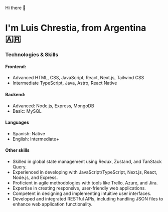 Hi there 👋
# I'm Luis Chrestia, from Argentina 🇦🇷

### Technologies & Skills
#### Frontend:
- Advanced
  HTML, CSS, JavaScript, React, Next.js, Tailwind CSS
- Intermediate
  TypeScript, Java, Astro, React Native
#### Backend:
- Advanced:
  Node.js, Express, MongoDB
- Basic:
  MySQL
#### Languages
- Spanish: Native
- English: Intermediate+
#### Other skills
- Skilled in global state management using Redux, Zustand, and TanStack Query.
- Experienced in developing with JavaScript/TypeScript, Next.js, React, Node.js, and Express.
- Proficient in agile methodologies with tools like Trello, Azure, and Jira.
- Expertise in creating responsive, user-friendly web applications.
- Competent in designing and implementing intuitive user interfaces.
- Developed and integrated RESTful APIs, including handling JSON files to enhance web application functionality.




<!--
**chLuis/chLuis** is a ✨ _special_ ✨ repository because its `README.md` (this file) appears on your GitHub profile.

Here are some ideas to get you started:

- 🔭 I’m currently working on ...
- 🌱 I’m currently learning ...
- 👯 I’m looking to collaborate on ...
- 🤔 I’m looking for help with ...
- 💬 Ask me about ...
- 📫 How to reach me: ...
- 😄 Pronouns: ...
- ⚡ Fun fact: ...
-->
